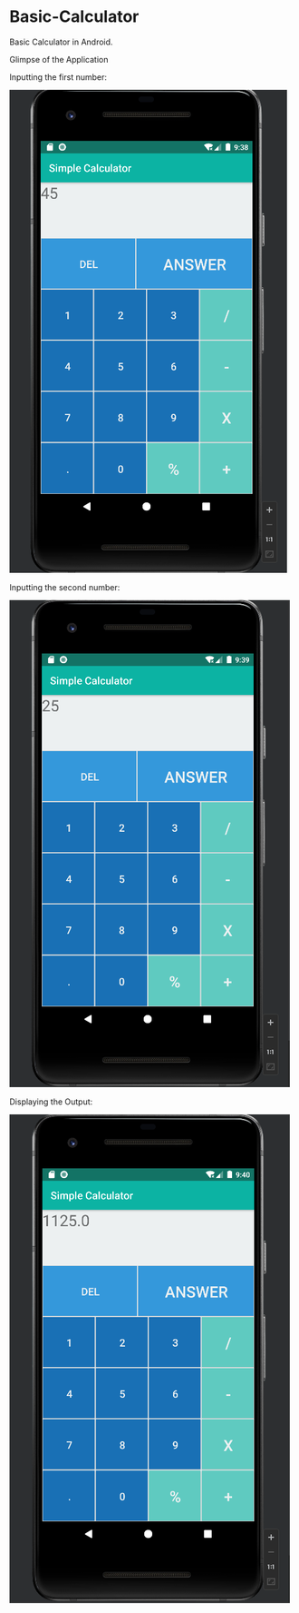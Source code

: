 # Basic-Calculator
Basic Calculator in Android.

Glimpse of the Application

Inputting the first number:

![ScreenShot](/SS/input1.png)

Inputting the second number:

![ScreenShot](/SS/Input2.png)

Displaying the Output:

![ScreenShot](/SS/Answer.png)
